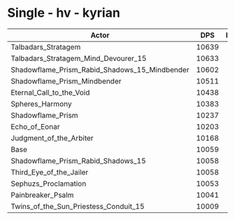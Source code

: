 # Single - hv - kyrian
| Actor | DPS | Increase |
|---|:---:|:---:|
|Talbadars_Stratagem|10639|5.76%|
|Talbadars_Stratagem_Mind_Devourer_15|10633|5.71%|
|Shadowflame_Prism_Rabid_Shadows_15_Mindbender|10602|5.39%|
|Shadowflame_Prism_Mindbender|10511|4.49%|
|Eternal_Call_to_the_Void|10438|3.77%|
|Spheres_Harmony|10383|3.22%|
|Shadowflame_Prism|10237|1.77%|
|Echo_of_Eonar|10203|1.43%|
|Judgment_of_the_Arbiter|10168|1.08%|
|Base|10059|0.00%|
|Shadowflame_Prism_Rabid_Shadows_15|10058|-0.01%|
|Third_Eye_of_the_Jailer|10058|-0.02%|
|Sephuzs_Proclamation|10053|-0.07%|
|Painbreaker_Psalm|10041|-0.18%|
|Twins_of_the_Sun_Priestess_Conduit_15|10009|-0.50%|
